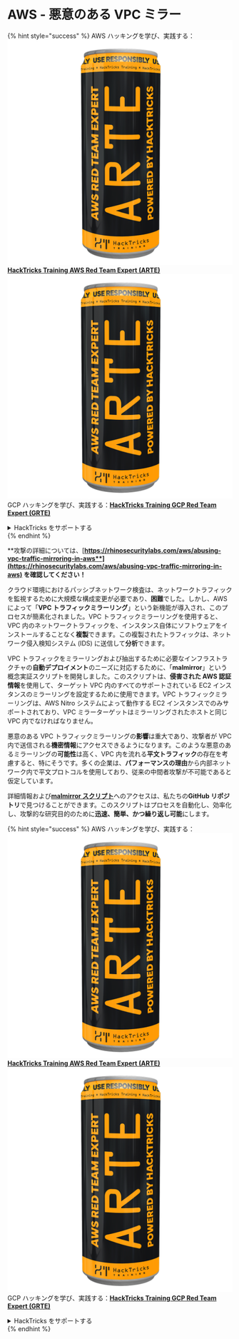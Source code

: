 # AWS - 悪意のある VPC ミラー

{% hint style="success" %}
AWS ハッキングを学び、実践する：<img src="../../../../.gitbook/assets/image (1) (1) (1).png" alt="" data-size="line">[**HackTricks Training AWS Red Team Expert (ARTE)**](https://training.hacktricks.xyz/courses/arte)<img src="../../../../.gitbook/assets/image (1) (1) (1).png" alt="" data-size="line">\
GCP ハッキングを学び、実践する：<img src="../../../../.gitbook/assets/image (2).png" alt="" data-size="line">[**HackTricks Training GCP Red Team Expert (GRTE)**<img src="../../../../.gitbook/assets/image (2).png" alt="" data-size="line">](https://training.hacktricks.xyz/courses/grte)

<details>

<summary>HackTricks をサポートする</summary>

* [**サブスクリプションプラン**](https://github.com/sponsors/carlospolop)を確認してください！
* **💬 [**Discord グループ**](https://discord.gg/hRep4RUj7f) または [**Telegram グループ**](https://t.me/peass) に参加するか、**Twitter** 🐦 [**@hacktricks\_live**](https://twitter.com/hacktricks_live)**をフォローしてください。**
* **[**HackTricks**](https://github.com/carlospolop/hacktricks) と [**HackTricks Cloud**](https://github.com/carlospolop/hacktricks-cloud) の GitHub リポジトリに PR を送信してハッキングトリックを共有してください。**

</details>
{% endhint %}

**攻撃の詳細については、[**https://rhinosecuritylabs.com/aws/abusing-vpc-traffic-mirroring-in-aws**](https://rhinosecuritylabs.com/aws/abusing-vpc-traffic-mirroring-in-aws) を確認してください！**

クラウド環境におけるパッシブネットワーク検査は、ネットワークトラフィックを監視するために大規模な構成変更が必要であり、**困難**でした。しかし、AWS によって「**VPC トラフィックミラーリング**」という新機能が導入され、このプロセスが簡素化されました。VPC トラフィックミラーリングを使用すると、VPC 内のネットワークトラフィックを、インスタンス自体にソフトウェアをインストールすることなく**複製**できます。この複製されたトラフィックは、ネットワーク侵入検知システム (IDS) に送信して**分析**できます。

VPC トラフィックをミラーリングおよび抽出するために必要なインフラストラクチャの**自動デプロイメント**のニーズに対応するために、「**malmirror**」という概念実証スクリプトを開発しました。このスクリプトは、**侵害された AWS 認証情報**を使用して、ターゲット VPC 内のすべてのサポートされている EC2 インスタンスのミラーリングを設定するために使用できます。VPC トラフィックミラーリングは、AWS Nitro システムによって動作する EC2 インスタンスでのみサポートされており、VPC ミラーターゲットはミラーリングされたホストと同じ VPC 内でなければなりません。

悪意のある VPC トラフィックミラーリングの**影響**は重大であり、攻撃者が VPC 内で送信される**機密情報**にアクセスできるようになります。このような悪意のあるミラーリングの**可能性**は高く、VPC 内を流れる**平文トラフィック**の存在を考慮すると、特にそうです。多くの企業は、**パフォーマンスの理由**から内部ネットワーク内で平文プロトコルを使用しており、従来の中間者攻撃が不可能であると仮定しています。

詳細情報および[**malmirror スクリプト**](https://github.com/RhinoSecurityLabs/Cloud-Security-Research/tree/master/AWS/malmirror)へのアクセスは、私たちの**GitHub リポジトリ**で見つけることができます。このスクリプトはプロセスを自動化し、効率化し、攻撃的な研究目的のために**迅速、簡単、かつ繰り返し可能**にします。

{% hint style="success" %}
AWS ハッキングを学び、実践する：<img src="../../../../.gitbook/assets/image (1) (1) (1).png" alt="" data-size="line">[**HackTricks Training AWS Red Team Expert (ARTE)**](https://training.hacktricks.xyz/courses/arte)<img src="../../../../.gitbook/assets/image (1) (1) (1).png" alt="" data-size="line">\
GCP ハッキングを学び、実践する：<img src="../../../../.gitbook/assets/image (2).png" alt="" data-size="line">[**HackTricks Training GCP Red Team Expert (GRTE)**<img src="../../../../.gitbook/assets/image (2).png" alt="" data-size="line">](https://training.hacktricks.xyz/courses/grte)

<details>

<summary>HackTricks をサポートする</summary>

* [**サブスクリプションプラン**](https://github.com/sponsors/carlospolop)を確認してください！
* **💬 [**Discord グループ**](https://discord.gg/hRep4RUj7f) または [**Telegram グループ**](https://t.me/peass) に参加するか、**Twitter** 🐦 [**@hacktricks\_live**](https://twitter.com/hacktricks_live)**をフォローしてください。**
* **[**HackTricks**](https://github.com/carlospolop/hacktricks) と [**HackTricks Cloud**](https://github.com/carlospolop/hacktricks-cloud) の GitHub リポジトリに PR を送信してハッキングトリックを共有してください。**

</details>
{% endhint %}
